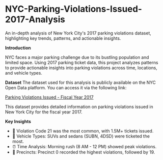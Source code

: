 # NYC-Parking-Violations-Issued-2017-Analysis
An in-depth analysis of New York City's 2017 parking violations dataset, highlighting key trends, patterns, and actionable insights.

**Introduction**

NYC faces a major parking challenge due to its bustling population and limited space. Using 2017 parking ticket data, this project analyzes patterns to provide actionable insights into parking violations across time, locations, and vehicle types.

**Dataset**
The dataset used for this analysis is publicly available on the NYC Open Data platform. You can access it via the following link:

[Parking Violations Issued - Fiscal Year 2017](https://data.cityofnewyork.us/City-Government/Parking-Violations-Issued-Fiscal-Year-2017/2bnn-yakx)

This dataset provides detailed information on parking violations issued in New York City for the fiscal year 2017.


**Key Insights** 
- 🚦 Violation Code 21 was the most common, with 1.5M+ tickets issued.  
- 🚗 Vehicle Types: SUVs and sedans (SUBN, 4DSD) were ticketed the most.  
- ⏰ Time Analysis: Morning rush (8 AM - 12 PM) showed peak violations.  
- 📍 Precincts: Precinct 0 recorded the highest violations, followed by 19.  

